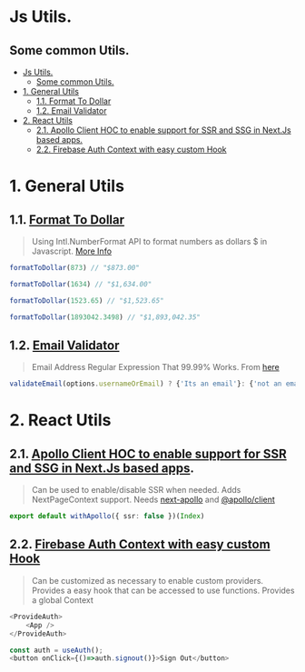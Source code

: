 # Js Utils.
## Some common Utils.


- [Js Utils.](#js-utils)
  - [Some common Utils.](#some-common-utils)
- [1. General Utils](#1-general-utils)
  - [1.1. Format To Dollar](#11-format-to-dollar)
  - [1.2. Email Validator](#12-email-validator)
- [2. React Utils](#2-react-utils)
  - [2.1. Apollo Client HOC to enable support for SSR and SSG in Next.Js based apps.](#21-apollo-client-hoc-to-enable-support-for-ssr-and-ssg-in-nextjs-based-apps)
  - [2.2. Firebase Auth Context with easy custom Hook](#22-firebase-auth-context-with-easy-custom-hook)

# 1. General Utils

## 1.1. [Format To Dollar]('./../General/formatToDollar.ts')

> Using Intl.NumberFormat API to format numbers as dollars $ in Javascript. [More Info](https://developer.mozilla.org/en-US/docs/Web/JavaScript/Reference/Global_Objects/Intl/NumberFormat#Parameters)

```ts
formatToDollar(873) // "$873.00"

formatToDollar(1634) // "$1,634.00"

formatToDollar(1523.65) // "$1,523.65"

formatToDollar(1893042.3498) // "$1,893,042.35"
```

## 1.2. [Email Validator]('./../General/emailValidator.ts')

> Email Address Regular Expression That 99.99% Works. From [here](https://emailregex.com/)

```ts
validateEmail(options.usernameOrEmail) ? {'Its an email'}: {'not an email'}
```


# 2. React Utils

## 2.1. [Apollo Client HOC to enable support for SSR and SSG in Next.Js based apps]('../../React/withApollo.ts').

> Can be used to enable/disable SSR when needed. Adds NextPageContext support.
> Needs [next-apollo](https://github.com/adamsoffer/next-apollo/) and [@apollo/client](https://github.com/apollographql/apollo-client/)

```ts
export default withApollo({ ssr: false })(Index)
```

## 2.2. [Firebase Auth Context with easy custom Hook]('../../React/firebaseAuth.ts')

> Can be customized as necessary to enable custom providers.
> Provides a easy hook that can be accessed to use functions.
> Provides a global Context
```ts
<ProvideAuth>
    <App />
</ProvideAuth>
```

```ts
const auth = useAuth();
<button onClick={()=>auth.signout()}>Sign Out</button>
```